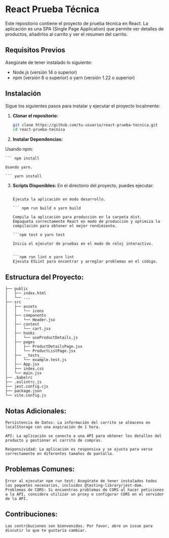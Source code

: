 # React Prueba Técnica

Este repositorio contiene el proyecto de prueba técnica en React. La aplicación es una SPA (Single Page Application) que permite ver detalles de productos, añadirlos al carrito y ver el resumen del carrito.

## Requisitos Previos

Asegúrate de tener instalado lo siguiente:

- Node.js (versión 14 o superior)
- npm (versión 6 o superior) o yarn (versión 1.22 o superior)

## Instalación

Sigue los siguientes pasos para instalar y ejecutar el proyecto localmente:

1. **Clonar el repositorio:**

   ```bash
   git clone https://github.com/tu-usuario/react-prueba-tecnica.git
   cd react-prueba-tecnica

2. **Instalar Dependencias:**

 Usando npm:

    ``` npm install
    
    Usando yarn.

    ``` yarn install

3. **Scripts Disponibles:**
    En el directorio del proyecto, puedes ejecutar:

    ``` npm start o yarn start
    
    Ejecuta la aplicación en modo desarrollo.

    ``` npm run build o yarn build
    
    Compila la aplicación para producción en la carpeta dist.
    Empaqueta correctamente React en modo de producción y optimiza la compilación para obtener el mejor rendimiento.

    ```npm test o yarn test

    Inicia el ejecutor de pruebas en el modo de reloj interactivo.


   ```npm run lint o yarn lint
    Ejecuta ESLint para encontrar y arreglar problemas en el código.

## Estructura del Proyecto:

    ├── public
    │   ├── index.html
    │   └── ...
    ├── src
    │   ├── assets
    │   │   └── icons
    │   ├── components
    │   │   └── Header.jsx
    │   ├── context
    │   │   └── cart.jsx
    │   ├── hooks
    │   │   └── useProductDetails.js
    │   ├── pages
    │   │   ├── ProductDetailsPage.jsx
    │   │   └── ProductListPage.jsx
    │   ├── __tests__
    │   │   └── example.test.js
    │   ├── App.jsx
    │   ├── index.css
    │   └── main.jsx
    ├── .babelrc
    ├── .eslintrc.js
    ├── jest.config.cjs
    ├── package.json
    └── vite.config.js

## Notas Adicionales:

    Persistencia de Datos: La información del carrito se almacena en localStorage con una expiración de 1 hora.
    
    API: La aplicación se conecta a una API para obtener los detalles del producto y gestionar el carrito de compras.
    
    Responsividad: La aplicación es responsiva y se ajusta para verse correctamente en diferentes tamaños de pantalla.
    

## Problemas Comunes:

    Error al ejecutar npm run test: Asegúrate de tener instalados todos los paquetes necesarios, incluidos @testing-library/jest-dom.
    Problemas de CORS: Si encuentras problemas de CORS al hacer peticiones a la API, considera utilizar un proxy o configurar CORS en el servidor de la API.

## Contribuciones:
    Las contribuciones son bienvenidas. Por favor, abre un issue para discutir lo que te gustaría cambiar.

